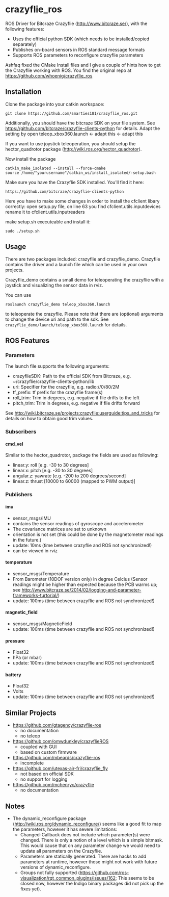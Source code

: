 crazyflie_ros
=============

ROS Driver for Bitcraze Crazyflie (http://www.bitcraze.se/), with the following features:

* Uses the official python SDK (which needs to be installed/copied separately)
* Publishes on-board sensors in ROS standard message formats
* Supports ROS parameters to reconfigure crazyflie parameters

Ashfaq fixed the CMake Install files and I give a couple of hints how to get the Crazyflie working with ROS.
You find the original repo at
https://github.com/whoenig/crazyflie_ros

## Installation

Clone the package into your catkin workspace:
```
git clone https://github.com/smarties181/crazyflie_ros.git
```

Additionally, you should have the bitcraze SDK on your file system.
See https://github.com/bitcraze/crazyflie-clients-python for details.
Adapt the setting by open teleop_xbox360.launch
  <arg name="crazyflieSDK" default="~/crazyflie/crazyflie-clients-python/lib" />
  <arg name="uri" default="radio://0/60/250K" />  <- adapt this
  <arg name="joy_dev" default="/dev/input/js1" /> <- adapt this

If you want to use joystick teleoperation, you should setup the hector_quadrotor package (http://wiki.ros.org/hector_quadrotor).

Now  install the package
```
catkin_make_isolated --install --force-cmake
source /home/"yourusername"/catkin_ws/install_isolated/-setup.bash
```
Make sure you have the Crazyflie SDK installed. You'll find it here:
```
https://github.com/bitcraze/crazyflie-clients-python
```
Here you have to make some changes in order to install the cfclient libary correctly:
open setup.py file, on line 63 you find cfclient.utils.inputdevices rename it to cfclient.utils.inputreaders

make setup.sh executeable and install it:
```
sudo ./setup.sh
```

## Usage

There are two packages included: crazyflie and crazyflie_demo.
Crazyflie contains the driver and a launch file which can be used in your own projects.

Crazyflie_demo contains a small demo for teleoperating the crazyflie with a joystick and visualizing the sensor data in rviz.

You can use
```
roslaunch crazyflie_demo teleop_xbox360.launch
```
to teleoperate the crazyflie.
Please note that there are (optional) arguments to change the device uri and path to the sdk.
See `crazyflie_demo/launch/teleop_xbox360.launch` for details.

## ROS Features

### Parameters

The launch file supports the following arguments:
* crazyflieSDK: Path to the official SDK from Bitcraze, e.g. ~/crazyflie/crazyflie-clients-python/lib
* uri: Specifier for the crazyflie, e.g. radio://0/80/2M
* tf_prefix: tf prefix for the crazyflie frame(s)
* roll_trim: Trim in degrees, e.g. negative if flie drifts to the left
* pitch_trim: Trim in degrees, e.g. negative if flie drifts forward

See http://wiki.bitcraze.se/projects:crazyflie:userguide:tips_and_tricks for details on how to obtain good trim values.

### Subscribers

#### cmd_vel

Similar to the hector_quadrotor, package the fields are used as following:
* linear.y: roll [e.g. -30 to 30 degrees]
* linear.x: pitch [e.g. -30 to 30 degrees]
* angular.z: yawrate [e.g. -200 to 200 degrees/second]
* linear.z: thrust [10000 to 60000 (mapped to PWM output)]

### Publishers

#### imu
* sensor_msgs/IMU
* contains the sensor readings of gyroscope and accelerometer
* The covariance matrices are set to unknown
* orientation is not set (this could be done by the magnetometer readings in the future.)
* update: 10ms (time between crazyflie and ROS not synchronized!)
* can be viewed in rviz

#### temperature
* sensor_msgs/Temperature
* From Barometer (10DOF version only) in degree Celcius (Sensor readings might be higher than expected because the PCB warms up; see http://www.bitcraze.se/2014/02/logging-and-parameter-frameworks-turtorial/)
* update: 100ms (time between crazyflie and ROS not synchronized!)

#### magnetic_field
* sensor_msgs/MagneticField
* update: 100ms (time between crazyflie and ROS not synchronized!)

#### pressure
* Float32
* hPa (or mbar)
* update: 100ms (time between crazyflie and ROS not synchronized!)

#### battery
* Float32
* Volts
* update: 100ms (time between crazyflie and ROS not synchronized!)

## Similar Projects

* https://github.com/gtagency/crazyflie-ros
  * no documentation
  * no teleop
* https://github.com/omwdunkley/crazyflieROS
  * coupled with GUI
  * based on custom firmware
* https://github.com/mbeards/crazyflie-ros
  * incomplete
* https://github.com/utexas-air-fri/crazyflie_fly
  * not based on official SDK
  * no support for logging
* https://github.com/mchenryc/crazyflie
  * no documentation

## Notes

* The dynamic_reconfigure package (http://wiki.ros.org/dynamic_reconfigure/) seems like a good fit to map the parameters, however it has severe limitations:
  * Changed-Callback does not include which parameter(s) were changed. There is only a notion of a level which is a simple bitmask. This would cause that on any parameter change we would need to update all parameters on the Crazyflie.
  * Parameters are statically generated. There are hacks to add parameters at runtime, however those might not work with future versions of dynamic_reconfigure.
  * Groups not fully supported (https://github.com/ros-visualization/rqt_common_plugins/issues/162; This seems to be closed now, however the Indigo binary packages did not pick up the fixes yet).
